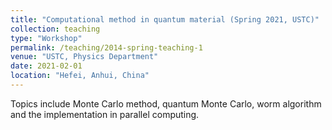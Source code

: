 ```yaml
---
title: "Computational method in quantum material (Spring 2021, USTC)"
collection: teaching
type: "Workshop"
permalink: /teaching/2014-spring-teaching-1
venue: "USTC, Physics Department"
date: 2021-02-01
location: "Hefei, Anhui, China"
---
```


Topics include Monte Carlo method, quantum Monte Carlo, worm algorithm and the implementation in parallel computing.
